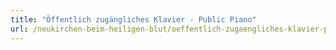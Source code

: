 ```yaml
---
title: "Öffentlich zugängliches Klavier - Public Piano"
url: /neukirchen-beim-heiligen-blut/oeffentlich-zugaengliches-klavier-public-piano/
---
```

